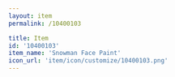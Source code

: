 ```yaml
---
layout: item
permalink: /10400103

title: Item
id: '10400103'
item_name: 'Snowman Face Paint'
icon_url: 'item/icon/customize/10400103.png'
---
```

